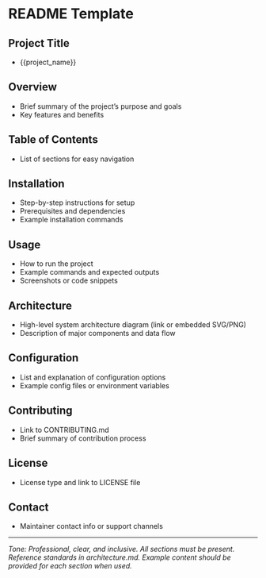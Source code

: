 # README Template

## Project Title
- {{project_name}}

## Overview
- Brief summary of the project’s purpose and goals
- Key features and benefits

## Table of Contents
- List of sections for easy navigation

## Installation
- Step-by-step instructions for setup
- Prerequisites and dependencies
- Example installation commands

## Usage
- How to run the project
- Example commands and expected outputs
- Screenshots or code snippets

## Architecture
- High-level system architecture diagram (link or embedded SVG/PNG)
- Description of major components and data flow

## Configuration
- List and explanation of configuration options
- Example config files or environment variables

## Contributing
- Link to CONTRIBUTING.md
- Brief summary of contribution process

## License
- License type and link to LICENSE file

## Contact
- Maintainer contact info or support channels

---

*Tone: Professional, clear, and inclusive. All sections must be present. Reference standards in architecture.md. Example content should be provided for each section when used.*
